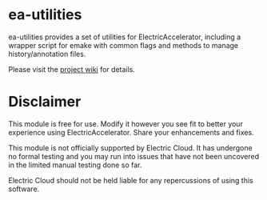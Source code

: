 # ea-utilities

ea-utilities provides a set of utilities for ElectricAccelerator, including a wrapper script for emake with common flags 
and methods to manage history/annotation files.

Please visit the [project wiki](https://github.com/electric-cloud/ea-utilities/wiki) for details.

# Disclaimer
 
This module is free for use. Modify it however you see fit to better your 
experience using ElectricAccelerator. Share your enhancements and fixes.

This module is not officially supported by Electric Cloud. It has undergone no 
formal testing and you may run into issues that have not been uncovered in the 
limited manual testing done so far.

Electric Cloud should not be held liable for any repercussions of using this 
software.
